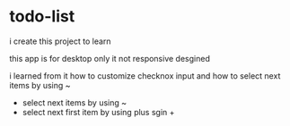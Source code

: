 
# todo-list

i create this project to learn 

this app is for desktop only it not responsive desgined 

i learned from it how to customize checknox input and how to select next items by using ~ 

+  select next items by using ~
+  select next first item by using plus sgin +

